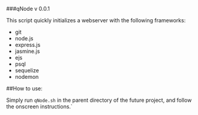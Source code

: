 ###qNode v 0.0.1

This script quickly initializes a webserver with the following frameworks:
- git
- node.js
- express.js
- jasmine.js
- ejs
- psql
- sequelize
- nodemon


##How to use:

Simply run `qNode.sh` in the parent directory of the future project, and follow
the onscreen instructions.`
